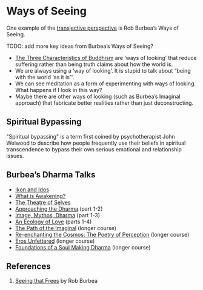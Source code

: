 # Ways of Seeing

One example of the [transjective perspective][1] is Rob Burbea’s Ways of Seeing.

TODO: add more key ideas from Burbea’s Ways of Seeing?

* [The Three Characteristics of Buddhism][2] are ‘ways of looking’ that reduce suffering rather than being truth claims about how the world is.
* We are always using a ‘way of looking’. It is stupid to talk about “being with the world ‘as it is’“.
* We can see meditation as a form of experimenting with ways of looking. What happens if I look in this way?
* Maybe there are other ways of looking (such as Burbea’s Imaginal approach) that fabricate better realities rather than just deconstructing.

## Spiritual Bypassing
"Spiritual bypassing" is a term first coined by psychotherapist John Welwood to describe how people frequently use their beliefs in spiritual transcendence to bypass their own serious emotional and relationship issues.  

## Burbea’s Dharma Talks
* [Ikon and Idos][3]
* [What is Awakening?][4]
* [The Theatre of Selves][5]
* [Approaching the Dharma][6] (part 1-2)
* [Image, Mythos, Dharma][7] (part 1-3)
* [An Ecology of Love][8] (parts 1-4)
* [The Path of the Imaginal][9] (longer course)
* [Re-enchanting the Cosmos: The Poetry of Perception][10] (longer course)
* [Eros Unfettered][11] (longer course)
* [Foundations of a Soul Making Dharma][12] (longer course)

## References
1. [Seeing that Frees][13] by Rob Burbea

[1]:	The%20Transjective%20Perspective.md
[2]:	https://www.wikiwand.com/en/Three_marks_of_existence
[3]:	https://dharmaseed.org/teacher/210/?search=ikon+eidos
[4]:	https://dharmaseed.org/teacher/210/talk/50500/
[5]:	https://dharmaseed.org/teacher/210/talk/21819/
[6]:	https://dharmaseed.org/teacher/210/talk/17960/
[7]:	https://dharmaseed.org/retreats/2494/
[8]:	https://dharmaseed.org/retreats/2757/
[9]:	http://dharmaseed.org/retreats/2678
[10]:	https://dharmaseed.org/retreats/3049
[11]:	https://dharmaseed.org/retreats/3270
[12]:	https://dharmaseed.org/retreats/3972/
[13]:	https://www.goodreads.com/book/show/23465025-seeing-that-frees?ac=1&from_search=true